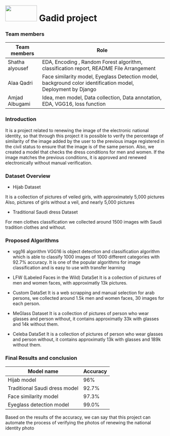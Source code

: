 
#  <img src="https://user-images.githubusercontent.com/64935590/222929027-1c4d7267-7475-49b8-aace-079e33a2ded0.png" data-canonical-src="https://gyazo.com/eb5c5741b6a9a16c692170a41a49c858.png" style="margin: 0px 0px -12px 0px;  display: inline;" width="100" height="50" /> <span style="display: inline; ">Gadid project</span>

### Team members

| Team members   | Role |
| ----------- | ----------- |
| Shatha alyousef | EDA, Encoding , Random Forest algorithm, classification report, README File Arrangement |
| Alaa Qadri  | Face similarity model, Eyeglass Detection model, background color identification model, Deployment by Django |
| Amjad Albugami  | Idea, men model, Data collection, Data annotation, EDA, VGG16, loss function |

### Introduction

It is a project related to renewing the image of the electronic national identity, so that through this project it is possible to verify the percentage of similarity of the image added by the user to the previous image registered in the civil status to ensure that the image is of the same person. Also, we created a model that checks the dress conditions for men and women. If the image matches the previous conditions, it is approved and renewed electronically without manual verification.

### Dataset Overview

- Hijab Dataset 

It is a collection of pictures of veiled girls, with approximately 5,000 pictures Also, pictures of girls without a veil, and nearly 5,000 pictures

- Traditional Saudi dress Dataset 

For men clothes classification we collected around 1500 images with Saudi tradition clothes and without.

### Proposed Algorithms

- vgg16 algorithm
VGG16 is object detection and classification algorithm which is able to classify 1000 images of 1000 different categories with 92.7% accuracy. It is one of the popular algorithms for image classification and is easy to use with transfer learning

- LFW (Labeled Faces in the Wild) DataSet 
It is a collection of pictures of men and women faces, with approximatly 13k pictures. 

- Custom DataSet
It is a web scrapping and manual selection for arab persons, we collected around 1.5k men and women faces, 30 images for each person.

- MeGlass Dataset
It is a collection of pictures of person who wear glasses and person without, it contains approximatly 33k with glasses and 14k without them.

- Celeba DataSet
It is a collection of pictures of person who wear glasses and person without, it contains approximatly 13k with glasses and 189k without them.


### Final Results and conclusion

 Model name   | Accuracy |
| ----------- | ----------- |
| Hijab model | 96% |
| Traditional Saudi dress model | 92.7% |
| Face similarity model | 97.3% |
| Eyeglass detection model | 99.0% |

Based on the results of the accuracy, we can say that this project can automate the process of verifying the photos of renewing the national identity photo

